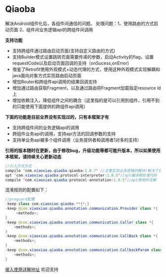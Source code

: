 # Qiaoba
解决Android组件化后，各组件间通信的问题。
处理问题：1、使用路由的方式启动页面  2、组件间业务逻辑api的跨组件间调用

**支持功能**

- 支持跨组件通过路由启动页面(支持自定义路由的方式)
- 支持Builder模式设置跳转页面需要传递的参数，启动Activity的flag，设置requestCode以及启动页面回调的支持（onSucess,onError)
- 借鉴了Retrofit使用外观模式+动态代理的方式，使用这种外观模式实现解耦和java面向对象方式实现路由启动页面
- 增加Router和跨组件api调用的结果回调支持
- 增加通过路由获取Fragment，以及通过路由将Fragment加载指定resource id 上
- 增加依赖注入，降低组件之间的耦合（这里指的是可以引用到组件，引用不到的只能使用下面提供的跨组件api调用）

**下面的功能是目前业界没有实现过的，只有本框架才有**

- 支持跨组件间的业务逻辑api的调用
- 跨组件业务api的调用，支持api方法的回调参数的支持
- 支持单业务api被多个组件调用（业务提供者和调用者1对多的支持）

**引用的版本随时在更新，由于修改bug，升级功能等都可能升版本，所以如果使用本框架，请持续关心更新动态**

``` java
//引入方式方式
compile 'com.xiaoxiao.qiaoba:qiaoba:1.0.7' //主要实现业务逻辑的模块(解决了在Android5.0跨组件api调用异常)
apt 'com.xiaoxiao.qiaoba:protocol-interpreter:1.0.5'//apt编译期处理代码
compile 'com.xiaoxiao.qiaoba:protocol-annotation:1.0.5'//apt使用的注解
```

混淆规则的配置如下：
``` java
//proguard配置
-keep class com.xiaoxiao.qiaoba.**{*;}
-keep @com.xiaoxiao.qiaoba.annotation.communication.Provider class *{
     <methods>;
}
-keep @com.xiaoxiao.qiaoba.annotation.communication.Caller class *{
    <methods>;
}
-keep @com.xiaoxiao.qiaoba.annotation.communication.CallBack class *{
    <methods>;
}
-keep @com.xiaoxiao.qiaoba.annotation.communication.CallbackParam class *{
    <methods>;
}
```

[接入使用详解地址](http://blog.csdn.net/u010014658/article/details/53791067)
欢迎支持
